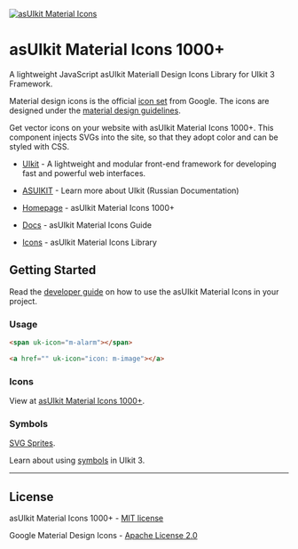 [![asUIkit Material Icons](https://user-images.githubusercontent.com/57046414/67628731-b3a34b80-f87b-11e9-8673-b79b4850c485.png)](https://asuikit.com/v3/mdi)

# asUIkit Material Icons 1000+

A lightweight JavaScript asUIkit Materiall Design Icons Library for UIkit 3 Framework.

Material design icons is the official [icon set](https://www.google.com/design/spec/style/icons.html#icons-system-icons) from Google.  The icons are designed under the [material design guidelines](https://material.io/guidelines/).

Get vector icons on your website with asUIkit Material Icons 1000+. This component injects SVGs into the site, so that they adopt color and can be styled with CSS.

* [UIkit](https://github.com/uikit/uikit) - A lightweight and modular front-end framework for developing fast and powerful web interfaces.
* [ASUIKIT](https://asuikit.com/) - Learn more about UIkit (Russian Documentation)


* [Homepage](https://asuikit.com/v3/mdi) - asUIkit Material Icons 1000+
* [Docs](https://asuikit.com/v3/mdi/get-started) - asUIkit Material Icons Guide
* [Icons](https://asuikit.com/v3/mdi/icons) - asUIkit Material Icons Library

## Getting Started

Read the [developer guide](https://asuikit.com/v3/mdi/get-started) on how to use the asUIkit Material Icons in your project.

### Usage

```html
<span uk-icon="m-alarm"></span>

<a href="" uk-icon="icon: m-image"></a>
```

### Icons

View at [asUIkit Material Icons 1000+](https://asuikit.com/v3/mdi/icons).

### Symbols

[SVG Sprites](https://github.com/asuikit/symbols-asuikit-material-icons).

Learn about using [symbols](https://asuikit.com/v3/svg#symbol) in UIkit 3.

---

## License

asUIkit Material Icons 1000+ - [MIT license](LICENSE.md) 

Google Material Design Icons - [Apache License 2.0](https://github.com/google/material-design-icons/blob/master/LICENSE)
